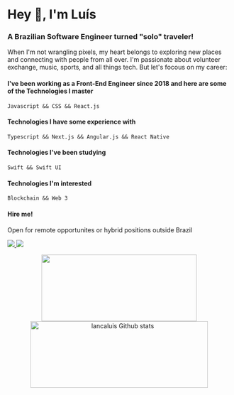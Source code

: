 <h1>Hey 👋, I'm Luís</h1>
<h3>A Brazilian Software Engineer turned "solo" traveler!</h3>

<p>When I'm not wrangling pixels, my heart belongs to exploring new places and connecting with people from all over. I'm passionate about volunteer exchange, music, sports, and all things tech. But let's focous on my career:</p>

<h4>I've been working as a Front-End Engineer since 2018 and here are some of the Technologies I master</h4>
<div"><code>Javascript && CSS && React.js</code></div>

<h4>Technologies I have some experience with</h4>
<div><code>Typescript && Next.js && Angular.js && React Native</code></div>

<h4>Technologies I've been studying</h4>
<div"><code>Swift && Swift UI</code></div>

<h4>Technologies I'm interested</h4>
<div"><code>Blockchain && Web 3</code></div>

<h4>Hire me!</h4>
<p>Open for remote opportunites or hybrid positions outside Brazil</p>
<p>
    <a
    href="https://web.whatsapp.com/send?phone=+5511993028124"
    alt="WhatsApp"
    target="blank"
  >
    <img src="https://img.shields.io/badge/WhatsApp-25D366?style=for-the-badge&logo=whatsapp&logoColor=white" />
  </a>
  <a
    href="https://www.linkedin.com/in/luisslanca"
    alt="LinkedIn"
    target="blank"
  >
    <img src="https://img.shields.io/badge/linkedin-%230077B5.svg?style=for-the-badge&logo=linkedin&logoColor=white" />
  </a>
</p>

<div align="center">
  <img src="https://github-readme-stats.vercel.app/api/top-langs/?username=lancaluis&layout=compact&theme=prussian" width="350px" height="150px" />
  <img src="https://github-readme-stats.vercel.app/api?username=lancaluis&show_icons=true&include_all_commits=true&theme=prussian" alt="lancaluis Github stats" width="400px" height="150px" />
</div>
